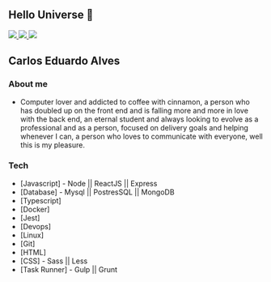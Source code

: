 ## Hello Universe :milky_way:

<div>
  <a href="mailto:caaduh4@gmail.com">
  <img src="https://camo.githubusercontent.com/23e81dd21a2b0ce888a5e4f42d36e62fe167171a/68747470733a2f2f696d672e736869656c64732e696f2f62616467652f2d476d61696c2d6331343433383f7374796c653d666c61742d737175617265266c6f676f3d476d61696c266c6f676f436f6c6f723d7768697465266c696e6b3d6d61696c746f3a6d61696b6f6e62646f6d696e6775657340676d61696c2e636f6d" />
</a>
  <a href="https://github.com/codespoa">
  <img src="https://camo.githubusercontent.com/37664400c7c5f67f6e75ff1d4ca3f83aa51eecb6/68747470733a2f2f696d672e736869656c64732e696f2f62616467652f2d4769746875622d3030303f7374796c653d666c61742d737175617265266c6f676f3d476974687562266c6f676f436f6c6f723d7768697465266c696e6b3d68747470733a2f2f6769746875622e636f6d2f6d6169636f6e67756e6e6572" />
</a>
  <a href="https://www.linkedin.com/in/eduardo-alves-157576189/" target="_blank">
  <img src="https://camo.githubusercontent.com/249a9b5495929553bbeeff01686a9c6b0585a922/68747470733a2f2f696d672e736869656c64732e696f2f62616467652f2d4c696e6b6564496e2d626c75653f7374796c653d666c61742d737175617265266c6f676f3d4c696e6b6564696e266c6f676f436f6c6f723d7768697465266c696e6b3d68747470733a2f2f7777772e6c696e6b6564696e2e636f6d2f696e2f6d6169636f6e2d646f6d696e677565732f" />
</a>
</div>

## Carlos Eduardo Alves

### About me
- Computer lover and addicted to coffee with cinnamon, a person who has doubled up on the front end and is falling more and more in love with the back end,
an eternal student and always looking to evolve as a professional and as a person, focused on delivery goals and helping whenever I can, a person who loves to communicate with everyone, well this is my pleasure.

### Tech

* [Javascript] - Node || ReactJS || Express
* [Database] - Mysql || PostresSQL || MongoDB
* [Typescript]
* [Docker]
* [Jest]
* [Devops]
* [Linux]
* [Git]
* [HTML]
* [CSS] - Sass || Less
* [Task Runner] - Gulp || Grunt
